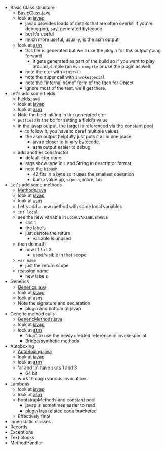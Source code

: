 * Basic Class structure
  * [BasicClass.java](src/main/java/com/antwerkz/underthehood/BasicClass.java)
  * look at [javap](target/txt-files/BasicClass.javap) 
    * javap provides loads of details that are often overkill if you're debugging, say, generated bytecode
    * but it's useful
    * much more useful, usually, is the asm output:
  * look at [asm](target/txt-files/BasicClass.txt)
    * this file is generated but we'll use the plugin for this output going forward
      * it gets generated as part of the build so if you want to play around, simple run `mvn compile` or use the plugin as well.
    * note the ctor with `<init>()`
    * note the super call with `invokespecial`
    * note the "internal name" form of the fqcn for Object
    * ignore most of the rest. we'll get there.
* Let's add some fields
  *  [Fields.java](src/main/java/com/antwerkz/underthehood/Fields.java)
  * look at [javap](target/txt-files/Fields.javap)
  * look at [asm](target/txt-files/Fields.txt) 
  * Note the field init'ing in the generated ctor
  * `putfield` is the bc for setting a field's value
  * in the javap output, the target is referenced via the constant pool
    * to follow it, you have to deref multiple values
    * the asm output helpfully just puts it all in one place
      * javap closer to binary bytecode.
      * asm output easier to debug
  * add another constructor
    * default ctor gone
    * args show type in `I` and String in descriptor format
    * note the `bipush`
      * 42 fits in a byte so it uses the smallest operation
      * bump value up, `sipush`, more, `ldc`
* Let's add some methods
  * [Methods.java](src/main/java/com/antwerkz/underthehood/Methods.java)
  * look at [javap](target/txt-files/Methods.javap)
  * look at [asm](target/txt-files/Methods.txt) 
  * Let's add a new method with some local variables
  * `int local`
  * see the new variable in `LOCALVARIABLETABLE`
    * slot 1
    * the labels
    * just denote the return
      * variable is unused
  * then do math
    * now L1 to L3
      * used/visible in that scope
  * `var name`
    * just the return scope
  * reassign name
    * new labels
* Generics
  * [Generics.java](src/main/java/com/antwerkz/underthehood/Generics.java)
  * look at [javap](target/txt-files/Generics.javap)
  * look at [asm](target/txt-files/Generics.txt) 
  * Note the signature and declaration
    * plugin and bottom of javap
* Generic method calls
  * [GenericMethods.java](src/main/java/com/antwerkz/underthehood/GenericMethods.java)
  * look at [javap](target/txt-files/GenericMethods.javap)
  * look at [asm](target/txt-files/GenericMethods.txt)
    * "dup" to use the newly created reference in invokespecial 
    * Bridge/synthetic methods
* Autoboxing
  * [AutoBoxing.java](src/main/java/com/antwerkz/underthehood/AutoBoxing.java)
  * look at [javap](target/txt-files/AutoBoxing.javap)
  * look at [asm](target/txt-files/AutoBoxing.txt)
  * 'a' and 'b' have slots 1 and 3
    * 64 bit
  * work through various invocations
* Lambdas
  * look at [javap](target/txt-files/Lambdas.javap)
  * look at [asm](target/txt-files/Lambdas.txt)
  * BootstrapMethods and constant pool
    * javap is sometimes easier to read
    * plugin has related code bracketed
  * Effectively final
* Inner/static classes
* Records
* Exceptions
* Text blocks
* MethodHandler
